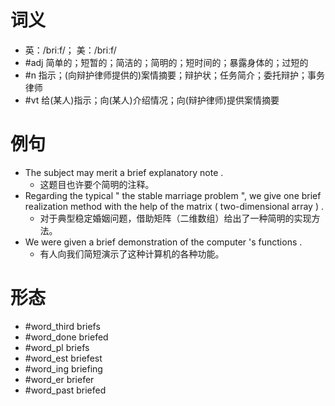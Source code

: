 # 词义
- 英：/briːf/； 美：/briːf/
- #adj 简单的；短暂的；简洁的；简明的；短时间的；暴露身体的；过短的
- #n 指示；(向辩护律师提供的)案情摘要；辩护状；任务简介；委托辩护；事务律师
- #vt 给(某人)指示；向(某人)介绍情况；向(辩护律师)提供案情摘要
# 例句
- The subject may merit a brief explanatory note .
	- 这题目也许要个简明的注释。
- Regarding the typical " the stable marriage problem ", we give one brief realization method with the help of the matrix ( two-dimensional array ) .
	- 对于典型稳定婚姻问题，借助矩阵（二维数组）给出了一种简明的实现方法。
- We were given a brief demonstration of the computer 's functions .
	- 有人向我们简短演示了这种计算机的各种功能。
# 形态
- #word_third briefs
- #word_done briefed
- #word_pl briefs
- #word_est briefest
- #word_ing briefing
- #word_er briefer
- #word_past briefed
